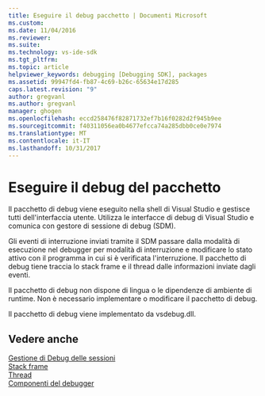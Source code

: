 ```yaml
---
title: Eseguire il debug pacchetto | Documenti Microsoft
ms.custom: 
ms.date: 11/04/2016
ms.reviewer: 
ms.suite: 
ms.technology: vs-ide-sdk
ms.tgt_pltfrm: 
ms.topic: article
helpviewer_keywords: debugging [Debugging SDK], packages
ms.assetid: 99947fd4-fb87-4c69-b26c-65634e17d285
caps.latest.revision: "9"
author: gregvanl
ms.author: gregvanl
manager: ghogen
ms.openlocfilehash: eccd258476f82871732ef7b16f0282d2f945b9ee
ms.sourcegitcommit: f40311056ea0b4677efcca74a285dbb0ce0e7974
ms.translationtype: MT
ms.contentlocale: it-IT
ms.lasthandoff: 10/31/2017
---
```

# <a name="debug-package"></a>Eseguire il debug del pacchetto
Il pacchetto di debug viene eseguito nella shell di Visual Studio e gestisce tutti dell'interfaccia utente. Utilizza le interfacce di debug di Visual Studio e comunica con gestore di sessione di debug (SDM).  
  
 Gli eventi di interruzione inviati tramite il SDM passare dalla modalità di esecuzione nel debugger per modalità di interruzione e modificare lo stato attivo con il programma in cui si è verificata l'interruzione. Il pacchetto di debug tiene traccia lo stack frame e il thread dalle informazioni inviate dagli eventi.  
  
 Il pacchetto di debug non dispone di lingua o le dipendenze di ambiente di runtime. Non è necessario implementare o modificare il pacchetto di debug.  
  
 Il pacchetto di debug viene implementato da vsdebug.dll.  
  
## <a name="see-also"></a>Vedere anche  
 [Gestione di Debug delle sessioni](../../extensibility/debugger/session-debug-manager.md)   
 [Stack frame](../../extensibility/debugger/stack-frames.md)   
 [Thread](../../extensibility/debugger/threads.md)   
 [Componenti del debugger](../../extensibility/debugger/debugger-components.md)